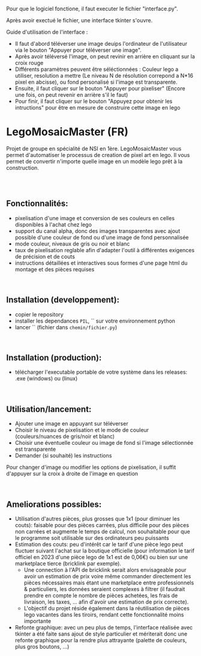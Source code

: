 Pour que le logiciel fonctione, il faut executer le fichier "interface.py".

Après avoir exectué le fichier, une interface tkinter s'ouvre.

Guide d'utilisation de l'interface :

 - Il faut d'abord téléverser une image deuips l'ordinateur de l'utilisateur via le bouton "Appuyer pour téléverser une image".
 - Après avoir téléversé l'image, on peut revinir en arrière en cliquant sur la croix rouge
 - Différents paramètres peuvent être séléctionnées : Couleur lego a utiliser, resolution a mettre (Le niveau N de résolution correpond a N*16 pixel en abcisse), ou fond personalisé si l'image est transparente.
 - Ensuite, il faut cliquer sur le bouton "Appuyer pour pixeliser" (Encore une fois, on peut revenir en arrière s'il le faut)
 - Pour finir, il faut cliquer sur le bouton "Appuyez pour obtenir les intructions" pour être en mesure de construire cette image en lego

 # LegoMosaicMaster (FR)

Projet de groupe en spécialité de NSI en 1ère.
LegoMosaicMaster vous permet d'automatiser le processus de creation de pixel art en lego. Il vous permet de convertir n'importe quelle image en un modèle lego prêt à la construction.

<br>

![]()

## Fonctionnalités:
- pixelisation d'une image et conversion de ses couleurs en celles disponibles à l'achat chez lego
- support du canal alpha, donc des images transparentes avec ajout possible d'une couleur de fond ou d'une image de fond personnalisée
- mode couleur, niveaux de gris ou noir et blanc
- taux de pixelisation reglable afin d'adapter l'outil à différentes exigences de précision et de couts
- instructions détaillées et interactives sous formes d'une page html du montage et des pièces requises

<br>

## Installation (developpement):
- copier le repository
- installer les dependances `PIL`, `` sur votre environnement python
- lancer `` (fichier dans `chemin/fichier.py`)

<br>

## Installation (production):
- télécharger l'executable portable de votre système dans les releases: .exe (windows) ou (linux)

<br>

## Utilisation/lancement:
- Ajouter une image en appuyant sur téléverser
- Choisir le niveau de pixelisation et le mode de couleur (couleurs/nuances de gris/noir et blanc)
- Choisir une éventuelle couleur ou image de fond si l'image sélectionnée est transparente
- Demander (si souhaité) les instructions

Pour changer d'image ou modifier les options de pixelisation, il suffit d'appuyer sur la croix à droite de l'image en question

<br>

## Ameliorations possibles:
- Utilisation d'autres pièces, plus grosses que 1x1 (pour diminuer les couts): faisable pour des pièces carrées, plus difficile pour des pièces non carrées et augmente le temps de calcul, non souhaitable pour que le programme soit utilisable sur des ordinateurs peu puissants
- Estimation des couts: peu d'intérêt car le tarif d'une pièce lego peut fluctuer suivant l'achat sur la boutique officielle (pour information le tarif officiel en 2023 d'une pièce lego de 1x1 est de 0,06€) ou bien sur une marketplace tierce (bricklink par exemple).
    - Une connection à l'API de bricklink serait alors envisageable pour avoir un estimation de prix voire même commander directement les pièces nécessaires mais étant une marketplace entre professionnels & particuliers, les données seraient complexes à filtrer (il faudrait prendre en compte le nombre de pièces achetées, les frais de livraison, les taxes, ... afin d'avoir une estimation de prix correcte).
    - L'objectif du projet réside également dans la réutilisation de pièces lego vacantes dans les tiroirs, rendant cette fonctionnalité moins importante
- Refonte graphique: avec un peu plus de temps, l'interface réalisée avec tkinter a été faite sans ajout de style particulier et mériterait donc une refonte graphique pour la rendre plus attrayante (palette de couleurs, plus gros boutons, ...)
